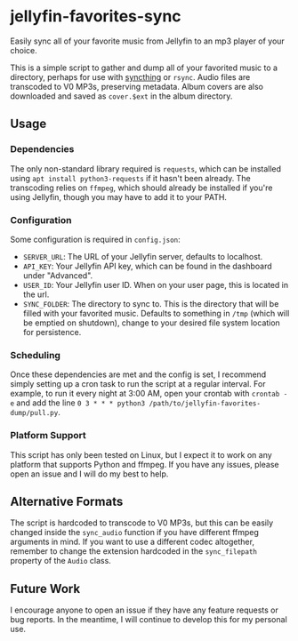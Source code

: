 # jellyfin-favorites-sync

Easily sync all of your favorite music from Jellyfin to an mp3 player of your choice.

This is a simple script to gather and dump all of your favorited music to a directory, perhaps for use with [syncthing](https://github.com/syncthing/syncthing) or `rsync`. Audio files are transcoded to V0 MP3s, preserving metadata. Album covers are also downloaded and saved as `cover.$ext` in the album directory.

## Usage

### Dependencies

The only non-standard library required is `requests`, which can be installed using `apt install python3-requests` if it hasn't been already. The transcoding relies on `ffmpeg`, which should already be installed if you're using Jellyfin, though you may have to add it to your PATH.

### Configuration

Some configuration is required in `config.json`:
- `SERVER_URL`: The URL of your Jellyfin server, defaults to localhost.
- `API_KEY`: Your Jellyfin API key, which can be found in the dashboard under "Advanced".
- `USER_ID`: Your Jellyfin user ID. When on your user page, this is located in the url.
- `SYNC_FOLDER`: The directory to sync to. This is the directory that will be filled with your favorited music. Defaults to something in `/tmp` (which will be emptied on shutdown), change to your desired file system location for persistence.

### Scheduling

Once these dependencies are met and the config is set, I recommend simply setting up a cron task to run the script at a regular interval. For example, to run it every night at 3:00 AM, open your crontab with `crontab -e` and add the line `0 3 * * * python3 /path/to/jellyfin-favorites-dump/pull.py`.

### Platform Support

This script has only been tested on Linux, but I expect it to work on any platform that supports Python and ffmpeg. If you have any issues, please open an issue and I will do my best to help.

## Alternative Formats

The script is hardcoded to transcode to V0 MP3s, but this can be easily changed inside the `sync_audio` function if you have different ffmpeg arguments in mind. If you want to use a different codec altogether, remember to change the extension hardcoded in the `sync_filepath` property of the `Audio` class.

## Future Work

I encourage anyone to open an issue if they have any feature requests or bug reports. In the meantime, I will continue to develop this for my personal use.
